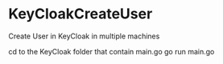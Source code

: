 # KeyCloakCreateUser
Create User in KeyCloak in multiple machines

cd to the KeyCloak folder that contain main.go
go run main.go
